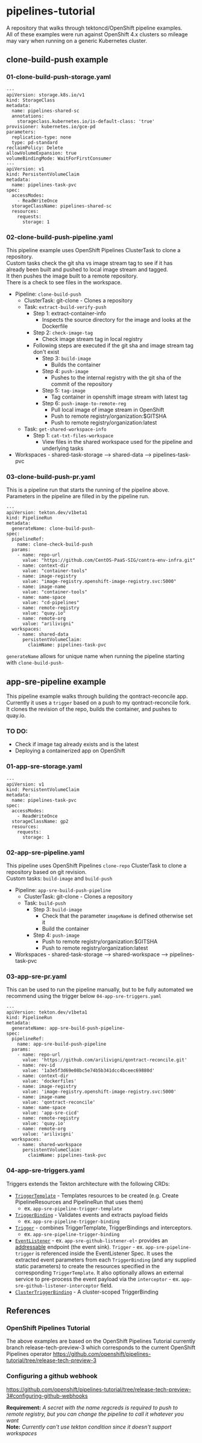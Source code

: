 # pipelines-tutorial
A repository that walks through tektoncd/OpenShift pipeline examples.  
All of these examples were run against OpenShift 4.x clusters 
so mileage may vary when running on a generic Kubernetes cluster.

## clone-build-push example

### 01-clone-build-push-storage.yaml
```
---
apiVersion: storage.k8s.io/v1
kind: StorageClass
metadata:
  name: pipelines-shared-sc
  annotations:
    storageclass.kubernetes.io/is-default-class: 'true'
provisioner: kubernetes.io/gce-pd
parameters:
  replication-type: none
  type: pd-standard
reclaimPolicy: Delete
allowVolumeExpansion: true
volumeBindingMode: WaitForFirstConsumer
---
apiVersion: v1
kind: PersistentVolumeClaim
metadata:
  name: pipelines-task-pvc
spec:
  accessModes:
    - ReadWriteOnce
  storageClassName: pipelines-shared-sc
  resources:
    requests:
      storage: 1
```

### 02-clone-build-push-pipeline.yaml

This pipeline example uses OpenShift Pipelines ClusterTask to clone a repository.  
Custom tasks check the git sha vs image stream tag to see if it has  
already been built and pushed to local image stream and tagged.  
It then pushes the image built to a remote repository.  
There is a check to see files in the workspace.  

* Pipeline: ```clone-build-push```
  * ClusterTask: git-clone - Clones a repository
  * Task: ```extract-build-verify-push```
    * Step 1: extract-container-info
      * Inspects the source directory for the image and looks at the Dockerfile
    * Step 2: ```check-image-tag```
      * Check image stream tag in local registry
    * Following steps are executed if the git sha and image stream tag don't exist
      * Step 3: ```build-image``` 
        * Builds the container
      * Step 4: ```push-image```
        * Pushes to the internal registry with the git sha of the commit of the repository
      * Step 5: ```tag-image```
        * Tag container in openshift image stream with latest tag
      * Step 6: ```push-image-to-remote-reg```
        * Pull local image of image stream in OpenShift
        * Push to remote registry/organization:$GITSHA
        * Push to remote registry/organization:latest
  * Task: ```get-shared-workspace-info```
    * Step 1: ```cat-txt-files-workspace```
      * View files in the shared workspace used for the pipeline and underlying tasks
* Workspaces - shared-task-storage --> shared-data --> pipelines-task-pvc

### 03-clone-build-push-pr.yaml

This is a pipeline run that starts the running of the pipeline above.
Parameters in the pipeline are filled in by the pipeline run.

```
---
apiVersion: tekton.dev/v1beta1
kind: PipelineRun
metadata:
  generateName: clone-build-push-
spec:
  pipelineRef:
    name: clone-check-build-push
  params:
    - name: repo-url
      value: "https://github.com/CentOS-PaaS-SIG/contra-env-infra.git"
    - name: context-dir
      value: "container-tools"
    - name: image-registry
      value: "image-registry.openshift-image-registry.svc:5000"
    - name: image-name
      value: "container-tools"
    - name: name-space
      value: "cd-pipelines"
    - name: remote-registry
      value: "quay.io"
    - name: remote-org
      value: "arilivigni"
  workspaces:
    - name: shared-data
      persistentVolumeClaim:
        claimName: pipelines-task-pvc
```
`generateName` allows for unique name when running the pipeline starting with
`clone-build-push-`

## app-sre-pipeline example

This pipeline example walks through building the qontract-reconcile app.  
Currently it uses a `trigger` based on a push to my qontract-reconcile fork.  
It clones the revision of the repo, builds the container, and pushes to quay.io.

### TO DO:
  - Check if image tag already exists and is the latest
  - Deploying a containerized app on OpenShift
### 01-app-sre-storage.yaml
```
---
apiVersion: v1
kind: PersistentVolumeClaim
metadata:
  name: pipelines-task-pvc
spec:
  accessModes:
    - ReadWriteOnce
  storageClassName: gp2
  resources:
    requests:
      storage: 1
```
### 02-app-sre-pipeline.yaml

This pipeline uses OpenShift Pipelines `clone-repo` ClusterTask 
to clone a repository based on git revision.  
Custom tasks: `build-image` and `build-push`

* Pipeline: ```app-sre-build-push-pipeline```
  * ClusterTask: git-clone - Clones a repository
  * Task: ```build-push```
    * Step 3: ```build-image```
      * Check that the parameter  `imageName` is defined otherwise set it
      * Build the container
    * Step 4: ```push-image```
      * Push to remote registry/organization:$GITSHA
      * Push to remote registry/organization:latest
* Workspaces - shared-task-storage --> shared-workspace --> pipelines-task-pvc

### 03-app-sre-pr.yaml

This can be used to run the pipeline manually, but to be fully automated
we recommend using the trigger below `04-app-sre-triggers.yaml`
```
---
apiVersion: tekton.dev/v1beta1
kind: PipelineRun
metadata:
  generateName: app-sre-build-push-pipeline-
spec:
  pipelineRef:
    name: app-sre-build-push-pipeline
  params:
    - name: repo-url
      value: 'https://github.com/arilivigni/qontract-reconcile.git'
    - name: rev-id
      value: '1a3e5f3d69e08bc5e74b5b341dcc4bceec69880d'
    - name: context-dir
      value: 'dockerfiles'
    - name: image-registry
      value: 'image-registry.openshift-image-registry.svc:5000'
    - name: image-name
      value: 'qontract-reconcile'
    - name: name-space
      value: 'app-sre-cicd'
    - name: remote-registry
      value: 'quay.io'
    - name: remote-org
      value: 'arilivigni'
  workspaces:
    - name: shared-workspace
      persistentVolumeClaim:
        claimName: pipelines-task-pvc
```

### 04-app-sre-triggers.yaml

Triggers extends the Tekton
architecture with the following CRDs:

- [`TriggerTemplate`](https://github.com/tektoncd/triggers/blob/master/docs/triggertemplates.md) - Templates resources to be
  created (e.g. Create PipelineResources and PipelineRun that uses them) 
  - ex. `app-sre-pipeline-trigger-template`
- [`TriggerBinding`](https://github.com/tektoncd/triggers/blob/master/docs/triggerbindings.md) - Validates events and extracts 
  payload fields 
  - ex. `app-sre-pipeline-trigger-binding`
- [`Trigger`](https://github.com/tektoncd/triggers/blob/master/docs/triggers.md) - combines TriggerTemplate, TriggerBindings and interceptors. 
  - ex. `app-sre-pipeline-trigger-binding`
- [`EventListener`](https://github.com/tektoncd/triggers/blob/master/docs/eventlisteners.md)  - ex. `app-sre-github-listener-el`-  provides an
  [addressable](https://github.com/knative/eventing/blob/master/docs/spec/interfaces.md)
  endpoint (the event sink). `Trigger` - ex. `app-sre-pipeline-trigger`  is referenced inside the EventListener Spec. It uses the extracted event parameters from each
  `TriggerBinding` (and any supplied static parameters) to create the resources
  specified in the corresponding `TriggerTemplate`. It also optionally allows an
  external service to pre-process the event payload via the `interceptor` - ex. `app-sre-github-listener-interceptor` field.
- [`ClusterTriggerBinding`](https://github.com/tektoncd/triggers/blob/master/docs/clustertriggerbindings.md) - A cluster-scoped
  TriggerBinding


## References

### OpenShift Pipelines Tutorial
The above examples are based on the OpenShift Pipelines Tutorial
currently branch release-tech-preview-3 which corresponds 
to the current OpenShift Pipelines operator
https://github.com/openshift/pipelines-tutorial/tree/release-tech-preview-3

### Configuring a github webhook
https://github.com/openshift/pipelines-tutorial/tree/release-tech-preview-3#configuring-github-webhooks


__Requirement:__ _A secret with the name regcreds 
is required to push to remote registry, but you can change the pipeline 
to call it whatever you want_  
__Note:__ _Currently can't use tekton condition since it doesn't support workspaces_  



